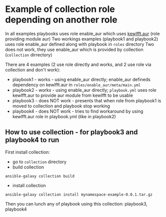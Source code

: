 # Example of collection role depending on another role

In all examples playbooks uses role enable_aur which uses [kewlfft.aur](https://github.com/kewlfft/ansible-aur) (role providing module aur)
Two workings examples (playbook1 and playbook2) uses role enable_aur defined along with playbook in `roles` directory
Two does not work, they use enable_aur which is provided by collection (`collection` dirrectory)

There are 4 examples (2 use role directly and works, and 2 use role via collection and don't work):
- playbook1 - works - using enable_aur directly; enable_aur defineds dependency on kewlfft.aur in `roles/enable_aur/meta/main.yml`
- playbook2 - works - using enable_aur directly; `playbook.yml` uses role kewlfft.aur to provide aur module from kewlfft to be usable
- playbook3 - does NOT work - presents that when role from playbook1 is moved to collection and playbook stop working
- playbook4 - does NOT work - tries to find workaround by using kewlfft.aur role in playbook.yml (like in playbook2)

## How to use collection - for playbook3 and playbook4 to run
First install collection:
- go to `collection` directory
- build collection
```
ansible-galaxy collection build
```
- install collection
```
ansible-galaxy collection install mynamespace-example-0.0.1.tar.gz
```

Then you can lunch any of playbook using this collection: playbook3, playbook4
